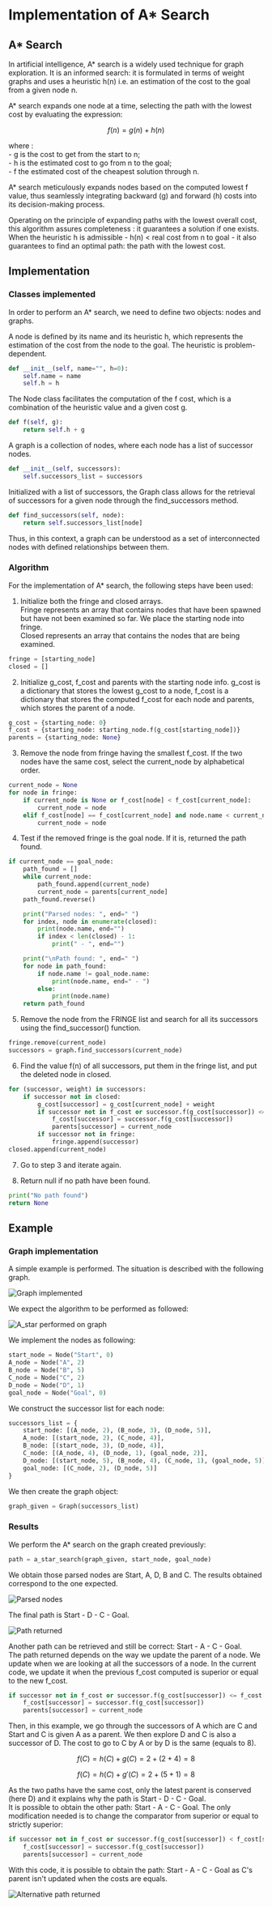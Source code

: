# Implementation of A* Search
## A* Search 

In artificial intelligence, A* search is a widely used technique for graph exploration. It is an informed search: it is formulated in terms of weight graphs and uses a heuristic h(n) i.e. an estimation of the cost to the goal from a given node n.  

A* search expands one node at a time, selecting the path with the lowest cost by evaluating the expression:  

```math
f(n) = g(n) + h(n)
```

where :  
    - g is the cost to get from the start to n;  
    - h is the estimated cost to go from n to the goal;  
    - f the estimated cost of the cheapest solution through n.  

A* search meticulously expands nodes based on the computed lowest f value, thus seamlessly integrating backward (g) and forward (h) costs into its decision-making process.  

Operating on the principle of expanding paths with the lowest overall cost, this algorithm assures completeness : it guarantees a solution if one exists.
When the heuristic h is admissible - h(n) < real cost from n to goal - it also guarantees to find an optimal path: the path with the lowest cost.

## Implementation
### Classes implemented
In order to perform an A* search, we need to define two objects: nodes and graphs.  

A node is defined by its name and its heuristic h, which represents the estimation of the cost from the node to the goal. The heuristic is problem-dependent.  

``` python
def __init__(self, name="", h=0):
    self.name = name
    self.h = h
```

The Node class facilitates the computation of the f cost, which is a combination of the heuristic value and a given cost g. 
``` python
def f(self, g):
    return self.h + g
```

A graph is a collection of nodes, where each node has a list of successor nodes.
``` python
def __init__(self, successors):
    self.successors_list = successors
```
Initialized with a list of successors, the Graph class allows for the retrieval of successors for a given node through the find_successors method. 
``` python
def find_successors(self, node):
    return self.successors_list[node]
```
Thus, in this context, a graph can be understood as a set of interconnected nodes with defined relationships between them.

### Algorithm
For the implementation of A* search, the following steps have been used:

1. Initialize both the fringe and closed arrays.   
Fringe represents an array that contains nodes that have been spawned but have not been examined so far. We place the starting node into fringe.  
Closed represents an array that contains the nodes that are being examined. 

``` python
fringe = [starting_node]
closed = []
```
2. Initialize g_cost, f_cost and parents with the starting node info. 
g_cost is a dictionary that stores the lowest g_cost to a node, f_cost is a dictionary that stores the computed f_cost for each node and parents, which stores the parent of a node. 

``` python
g_cost = {starting_node: 0}
f_cost = {starting_node: starting_node.f(g_cost[starting_node])}
parents = {starting_node: None}
```

3. Remove the node from fringe having the smallest f_cost. If the two nodes have the same cost, select the current_node by alphabetical order.

``` python
current_node = None
for node in fringe:
    if current_node is None or f_cost[node] < f_cost[current_node]:
        current_node = node
    elif f_cost[node] == f_cost[current_node] and node.name < current_node.name:
        current_node = node
```

4. Test if the removed fringe is the goal node. If it is, returned the path found.

``` python
if current_node == goal_node:
    path_found = []
    while current_node:
        path_found.append(current_node)
        current_node = parents[current_node]
    path_found.reverse()

    print("Parsed nodes: ", end=" ")
    for index, node in enumerate(closed):
        print(node.name, end="")
        if index < len(closed) - 1:
            print(" - ", end="")

    print("\nPath found: ", end=" ")
    for node in path_found:
        if node.name != goal_node.name:
            print(node.name, end=" - ")
        else:
            print(node.name)
    return path_found
```

5. Remove the node from the FRINGE list and search for all its successors using the find_successor() function.

``` python
fringe.remove(current_node)
successors = graph.find_successors(current_node)
```

6. Find the value f(n) of all successors, put them in the fringe list, and put the deleted node in closed.

``` python
for (successor, weight) in successors:
    if successor not in closed:
        g_cost[successor] = g_cost[current_node] + weight
        if successor not in f_cost or successor.f(g_cost[successor]) <= f_cost[successor]:
            f_cost[successor] = successor.f(g_cost[successor])
            parents[successor] = current_node
        if successor not in fringe:
            fringe.append(successor)
closed.append(current_node)
```

7. Go to step 3 and iterate again.

8. Return null if no path have been found.

``` python
print("No path found")
return None
```

## Example
### Graph implementation
A simple example is performed. The situation is described with the following graph.

![Graph implemented](images/graph_example.png)

We expect the algorithm to be performed as followed:

![A_star performed on graph](images/a_star_animated.gif)

We implement the nodes as following: 

``` python
start_node = Node("Start", 0)
A_node = Node("A", 2)
B_node = Node("B", 5)
C_node = Node("C", 2)
D_node = Node("D", 1)
goal_node = Node("Goal", 0)
```

We construct the successor list for each node: 

``` python
successors_list = {
    start_node: [(A_node, 2), (B_node, 3), (D_node, 5)],
    A_node: [(start_node, 2), (C_node, 4)],
    B_node: [(start_node, 3), (D_node, 4)],
    C_node: [(A_node, 4), (D_node, 1), (goal_node, 2)],
    D_node: [(start_node, 5), (B_node, 4), (C_node, 1), (goal_node, 5)],
    goal_node: [(C_node, 2), (D_node, 5)]
}
```

We then create the graph object:

``` python
graph_given = Graph(successors_list)
```

### Results

We perform the A* search on the graph created previously: 

``` python
path = a_star_search(graph_given, start_node, goal_node)
```

We obtain those parsed nodes are Start, A, D, B and C. The results obtained correspond to the one expected.  

![Parsed nodes](images/results_parsed_nodes.png)

The final path is Start - D - C - Goal.  

![Path returned](images/results_path_found.png)

Another path can be retrieved and still be correct: Start - A - C - Goal.  
The path returned depends on the way we update the parent of a node. We update when we are looking at all the successors of a node. In the current code, we update it when the previous f_cost computed is superior or equal to the new f_cost.

``` python
if successor not in f_cost or successor.f(g_cost[successor]) <= f_cost[successor]:
    f_cost[successor] = successor.f(g_cost[successor])
    parents[successor] = current_node
```

Then, in this example, we go through the successors of A which are C and Start and C is given A as a parent. We then explore D and C is also a successor of D. The cost to go to C by A or by D is the same (equals to 8).

``` math
f(C) = h(C) + g(C) = 2 + (2 + 4) = 8
```

``` math
f(C) = h(C) + g'(C) = 2 + (5 + 1) = 8
```

As the two paths have the same cost, only the latest parent is conserved (here D) and it explains why the path is Start - D - C - Goal.  
It is possible to obtain the other path: Start - A - C - Goal. The only modification needed is to change the comparator from superior or equal to strictly superior: 

``` python
if successor not in f_cost or successor.f(g_cost[successor]) < f_cost[successor]:
    f_cost[successor] = successor.f(g_cost[successor])
    parents[successor] = current_node
```

With this code, it is possible to obtain the path: Start - A - C - Goal as C's parent isn't updated when the costs are equals. 

![Alternative path returned](images/alternative_path.png)
